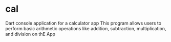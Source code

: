 # cal
Dart console application for a calculator app
This program allows users to perform basic arithmetic operations like addition, subtraction, multiplication, and division on thE App
